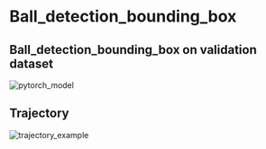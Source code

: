 # Ball_detection_bounding_box

## Ball_detection_bounding_box on validation dataset
![pytorch_model](https://github.com/HubertKar/Ball_detection_bounding_box/assets/120801699/6a770149-cf4d-4e6a-bd04-088c61656fd4)

## Trajectory
![trajectory_example](https://github.com/HubertKar/Ball_detection_bounding_box/assets/120801699/98a6e2f8-5bb8-4f6e-89e2-007ae9ad6c1b)

